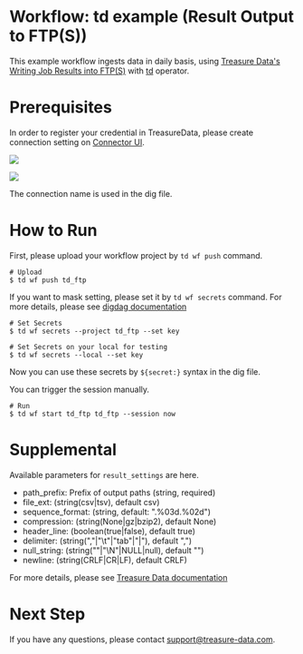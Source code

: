 # Workflow: td example (Result Output to FTP(S))

This example workflow ingests data in daily basis, using [Treasure Data's Writing Job Results into FTP(S)](https://docs.treasuredata.com/display/public/INT/FTP+Server+Export+Integration) with [td](https://docs.digdag.io/operators/td.html) operator.

# Prerequisites

In order to register your credential in TreasureData, please create connection setting on [Connector UI](https://console.treasuredata.com/app/connections).

![](https://t.gyazo.com/teams/treasure-data/ce6d63afb6917ee99d7a5fdace2b7ccd.png)

![](https://t.gyazo.com/teams/treasure-data/55071234c2d489b7bb1bdbb342a067e0.png)

The connection name is used in the dig file.

# How to Run

First, please upload your workflow project by `td wf push` command.

    # Upload
    $ td wf push td_ftp

If you want to mask setting, please set it by `td wf secrets` command. For more details, please see [digdag documentation](https://docs.digdag.io/command_reference.html#secrets)

    # Set Secrets
    $ td wf secrets --project td_ftp --set key

    # Set Secrets on your local for testing
    $ td wf secrets --local --set key

Now you can use these secrets by `${secret:}` syntax in the dig file.

You can trigger the session manually.

    # Run
    $ td wf start td_ftp td_ftp --session now
    
# Supplemental

Available parameters for `result_settings` are here.

- path_prefix: Prefix of output paths (string, required)
- file_ext: (string(csv|tsv), default csv)
- sequence_format: (string, default: ".%03d.%02d")
- compression: (string(None|gz|bzip2), default None)
- header_line: (boolean(true|false), default true)
- delimiter: (string(","|"\t"|"tab"|"|"), default ",")
- null_string: (string(""|"\N"|NULL|null), default "")
- newline: (string(CRLF|CR|LF), default CRLF)

For more details, please see [Treasure Data documentation](https://docs.treasuredata.com/display/public/INT/FTP+Server+Export+Integration#FTPServerExportIntegration-UsagefromCLI)

# Next Step

If you have any questions, please contact support@treasure-data.com.
